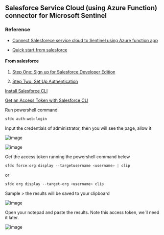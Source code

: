 ## Salesforce Service Cloud (using Azure Function) connector for Microsoft Sentinel

### Reference
* [Connect Salesforece service cloud to Sentinel using Azure function app](https://learn.microsoft.com/en-us/azure/sentinel/data-connectors/salesforce-service-cloud-using-azure-function)

* [Quick start from salesforce](https://developer.salesforce.com/docs/atlas.en-us.api_rest.meta/api_rest/quickstart.htm)

#### From salesforce
1. [Step One: Sign up for Salesforce Developer Edition](https://developer.salesforce.com/docs/atlas.en-us.api_rest.meta/api_rest/quickstart_dev_org.htm)

2. [Step Two: Set Up Authentication](https://developer.salesforce.com/docs/atlas.en-us.api_rest.meta/api_rest/quickstart_oauth.htm)

[Install Salesforce CLI](https://developer.salesforce.com/docs/atlas.en-us.242.0.sfdx_setup.meta/sfdx_setup/sfdx_setup_install_cli.htm)

[Get an Access Token with Salesforce CLI](https://developer.salesforce.com/docs/atlas.en-us.api_rest.meta/api_rest/quickstart_oauth.htm)

Run powershell command
```powershell
sfdx auth:web:login
```

Input the credentials of administrator, then you will see the page, allow it

![image](https://user-images.githubusercontent.com/96930989/229422269-ed5898a3-314e-4fea-9067-91f5501d3dbb.png)

![image](https://user-images.githubusercontent.com/96930989/229422381-f71fffb1-2f01-4204-9d92-45ff041fa622.png)

Get the access token running the powershell command below
```powershell
sfdx force:org:display --targetusername <username> | clip
```

or
```powershell
sfdx org display --target-org <username> clip
```

Sample > the results will be saved to your clipboard

![image](https://user-images.githubusercontent.com/96930989/229423439-43b7e4cf-f2e8-47af-8ec6-34c7acff40d2.png)

Open your notepad and paste the results. Note this access token, we'll need it later. 

![image](https://user-images.githubusercontent.com/96930989/229423735-c8f700e3-8b79-4478-936e-52133bc28b06.png)



